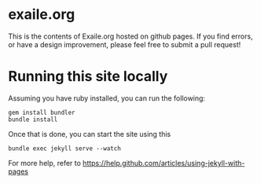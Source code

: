 exaile.org
==========

This is the contents of Exaile.org hosted on github pages. If you find
errors, or have a design improvement, please feel free to submit a pull request!

Running this site locally
=========================

Assuming you have ruby installed, you can run the following:

    gem install bundler
    bundle install

Once that is done, you can start the site using this

    bundle exec jekyll serve --watch

For more help, refer to https://help.github.com/articles/using-jekyll-with-pages
